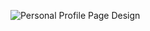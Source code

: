 ![Personal Profile Page Design](https://github.com/Omerrizabahadir/JavaEgitim-2024-Ui/assets/155251539/82f32680-2fb9-4bb5-b12e-ddf16173292c)
